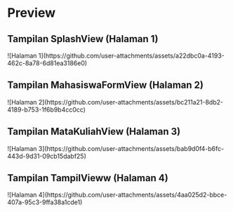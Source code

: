 <h1>Preview</h1>

<h2>Tampilan SplashView (Halaman 1)</h2>
![Halaman 1](https://github.com/user-attachments/assets/a22dbc0a-4193-462c-8a78-6d81ea3186e0)

<h2>Tampilan MahasiswaFormView (Halaman 2)</h2>
![Halaman 2](https://github.com/user-attachments/assets/bc211a21-8db2-4189-b753-1f6b9b4cc0cc)

<h2>Tampilan MataKuliahView (Halaman 3)</h2>
![Halaman 3](https://github.com/user-attachments/assets/bab9d0f4-b6fc-443d-9d31-09cb15dabf25)

<h2>Tampilan TampilVieww (Halaman 4)</h2>
![Halaman 4](https://github.com/user-attachments/assets/4aa025d2-bbce-407a-95c3-9ffa38a1cde1)
